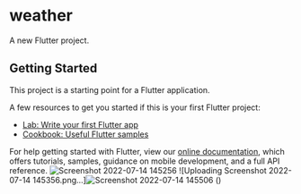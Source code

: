 # weather

A new Flutter project.

## Getting Started

This project is a starting point for a Flutter application.

A few resources to get you started if this is your first Flutter project:

- [Lab: Write your first Flutter app](https://flutter.dev/docs/get-started/codelab)
- [Cookbook: Useful Flutter samples](https://flutter.dev/docs/cookbook)

For help getting started with Flutter, view our
[online documentation](https://flutter.dev/docs), which offers tutorials,
samples, guidance on mobile development, and a full API reference.
![Screenshot 2022-07-14 145256](https://user-images.githubusercontent.com/109285951/178987437-aaee18f5-adca-468d-bbce-2040978e19b9.png)
![Uploading Screenshot 2022-07-14 145356.png…]![Screenshot 2022-07-14 145506](https://user-images.githubusercontent.com/109285951/178987452-83be22a3-3b7c-4d85-92ad-eca4fd69c228.png)
()
